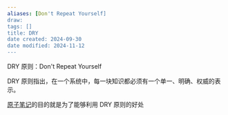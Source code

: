 ```yaml
---
aliases: [Don't Repeat Yourself]
draw: 
tags: []
title: DRY
date created: 2024-09-30
date modified: 2024-11-12
---
```


DRY 原则：Don't Repeat Yourself

DRY 原则指出，在一个系统中，每一块知识都必须有一个单一、明确、权威的表示。

[原子笔记](原子笔记.md)的目的就是为了能够利用 DRY 原则的好处
